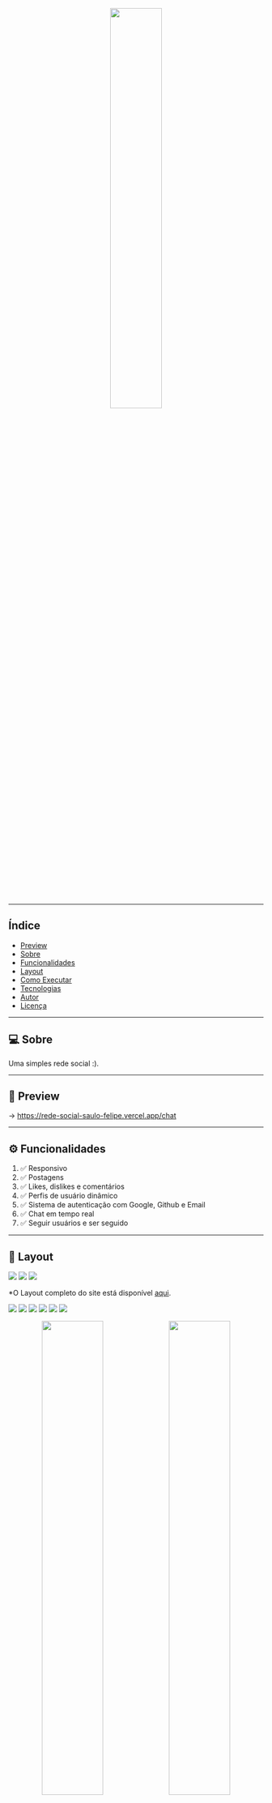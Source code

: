 <p align="center">
    <img src="Github/logo.png" width=45%>
</p>

------------------------------------
## Índice

* [Preview](#preview)
* [Sobre](#sobre)
* [Funcionalidades](#funcionalidades)
* [Layout](#layout)
* [Como Executar](#como-executar)
* [Tecnologias](#tecnologias)
* [Autor](#autor)
* [Licença](#licenca)


------------------------------------

## 💻 Sobre <a id="sobre"></a>
Uma simples rede social :).
<br>

------------------------------------

## 🚀 Preview <a id="preview"></a>

-> https://rede-social-saulo-felipe.vercel.app/chat

------------------------------------

## ⚙️ Funcionalidades <a id="funcionalidades"></a>
1. ✅ Responsivo
2. ✅ Postagens
3. ✅ Likes, dislikes e comentários
4. ✅ Perfis de usuário dinâmico
5. ✅ Sistema de autenticação com Google, Github e Email
6. ✅ Chat em tempo real
7. ✅ Seguir usuários e ser seguido 

------------------------------------

## 🎨 Layout <a id="layout"></a>

<a href="https://rede-social-saulo-felipe.vercel.app"><img src="https://img.shields.io/badge/Site-Rede Social-blue"/></a>
<img src="https://img.shields.io/badge/Backend-NodeJs-green">
<img src="https://img.shields.io/badge/Frontend-ReactJS-green">
<p>*O Layout completo do site está disponível <a href="https://rede-social-saulo-felipe.vercel.app">aqui</a>.</p>

<img src="Github/layout-1.png">
<img src="Github/layout-2.png">
<img src="Github/layout-3.png">
<img src="Github/layout-4.png">
<img src="Github/layout-5.png">
<img src="Github/layout-6.png">
<p align="center">
    <img width="49%" src="Github/layout-7.png">
    <img width="49%" src="Github/layout-8.png">
</p>
<p align="center">
    <img width="49%" src="Github/layout-9.png">
    <img width="49%" src="Github/layout-10.png">
</p>



------------------------------------

## 🧩 Como Executar <a id="como-executar"></a>

Para executar o projeto na sua máquina, basta seguir a sequencia de passos:

```
# Clone o repositório
$ git clone https://github.com/Saulo-Felipe/rede-social

rede-social/frontend $ yarn install && yarn dev
rede-social/backend $ yarn install && yarn dev
```

------------------------------------

## 🤖 Tecnologias <a id="tecnologias"></a>

Nesta rede social, foram utilizadas as seguintes stacks: 

* HTML5 <img width="16px" src="https://cdn.jsdelivr.net/gh/devicons/devicon/icons/html5/html5-original.svg" />
* CSS3 <img width="16px" src="https://cdn.jsdelivr.net/gh/devicons/devicon/icons/css3/css3-original.svg" />
* Sass <img width="16px" src="https://cdn.jsdelivr.net/gh/devicons/devicon/icons/sass/sass-original.svg" />
* Javascript <img width="16px" src="https://cdn.jsdelivr.net/gh/devicons/devicon/icons/javascript/javascript-original.svg" />
* Typescript <img width="16px" src="https://cdn.jsdelivr.net/gh/devicons/devicon/icons/typescript/typescript-original.svg" />
* Nodejs <img width="16px" src="https://cdn.jsdelivr.net/gh/devicons/devicon/icons/nodejs/nodejs-original.svg" />
* Nextjs <img width="16px" src="https://cdn.jsdelivr.net/gh/devicons/devicon/icons/nextjs/nextjs-original.svg" />
* PostgreSQL <img width="16px" src="https://cdn.jsdelivr.net/gh/devicons/devicon/icons/postgresql/postgresql-original.svg" />


------------------------------------

## 👨 Autor <a id="autor"></a>

<p align="center">➡️ Criado e desenvolvido por <strong>eu</strong> mesmo 🧑‍💻.</p>

------------------------------------

## 📜 Licença <a id="licenca"></a>

<p align="center">Todos os direitos reservados ©Copyright - Saulo Felipe</p>